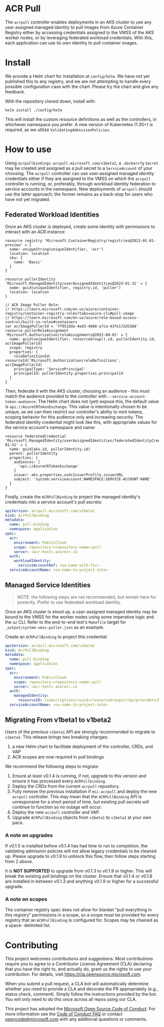 # ACR Pull

The `acrpull` controller enables deployments in an AKS cluster to use any user assigned managed identity to pull images
from Azure Container Registry either by accessing credentials assigned to the VMSS of the AKS worker nodes, or by
leveraging federated workload credentials. With this, each application can use its own identity to pull container
images.

# Install

We provide a Helm chart for installation at `config/helm`. We have not yet published this to any registry, and we are
not attempting to handle every possible configuration case with the chart. Please try the chart and give any feedback.

With the repository cloned down, install with:

```shell
helm install ./config/helm
```

This will install the custom resource definitions as well as the controllers, in whichever namespace you prefer. A new
version of Kubernetes (1.30+) is required, as we utilize `ValidatingAdmissionPolicies`.

# How to use

Using `acrpullbindings.acrpull.microsoft.com/v1beta2`, a `.dockercfg` `Secret` may be created and assigned as a pull
secret to a `ServiceAccount` of your choosing. The `acrpull` controller can use user-assigned managed identity credentials
either if they are assigned to the VMSS on which the `acrpull` controller is running, or, preferably, through workload
identity federation to service accounts in the namespace. New deployments of `acrpull` should use the latter approach;
the former remains as a back-stop for users who have not yet migrated.

## Federated Workload Identities

Once an AKS cluster is deployed, create some identity with permissions to interact with an ACR instance:

```bicep
resource registry 'Microsoft.ContainerRegistry/registries@2023-01-01-preview' = {
  name: uniqueString(uniqueIdentifier, 'acr')
  location: location
  sku: {
    name: 'Basic'
  }
}

resource pullerIdentity 'Microsoft.ManagedIdentity/userAssignedIdentities@2023-01-31' = {
  name: guid(uniqueIdentifier, registry.id, 'puller')
  location: location
}

// ACR Image Puller Role:
// https://learn.microsoft.com/en-us/azure/container-registry/container-registry-roles?tabs=azure-cli#pull-image
// https://learn.microsoft.com/en-us/azure/role-based-access-control/built-in-roles#containers
var acrImagePullerId = '7f951dda-4ed3-4680-a7ca-43fe172d538d'
resource pullerRoleAssignment 'Microsoft.Authorization/roleAssignments@2022-04-01' = {
  name: guid(uniqueIdentifier, resourceGroup().id, pullerIdentity.id, acrImagePullerId)
  scope: registry
  properties: {
    roleDefinitionId: resourceId('Microsoft.Authorization/roleDefinitions', acrImagePullerId)
    principalType: 'ServicePrincipal'
    principalId: pullerIdentity.properties.principalId
  }
}
```

Then, federate it with the AKS cluster, choosing an audience - this *must* match the audience provided to the controller
with `--service-account-token-audience`. The Helm chart does not (yet) expose this, the default value is `api://AzureCRTokenExchange`.
This value is intentionally chosen to be unique, as we can then restrict our controller's ability to mint tokens, scoping
behavior for this audience only and increasing security. The federated identity credential might look like this, with
appropriate values for the service account's namespace and name:

```bicep
resource federatedCredential 'Microsoft.ManagedIdentity/userAssignedIdentities/federatedIdentityCredentials@2023-01-31' = {
  name: guid(aks.id, pullerIdentity.id)
  parent: pullerIdentity
  properties: {
    audiences: [
      'api://AzureCRTokenExchange'
    ]
    issuer: aks.properties.oidcIssuerProfile.issuerURL
    subject: 'system:serviceaccount:NAMESPACE:SERVICE-ACCOUNT-NAME'
  }
}
```

Finally, create the `ACRPullBinding` to project the managed identity's credentials into a service account's pull secrets:

```yaml
apiVersion: acrpull.microsoft.com/v1beta2
kind: AcrPullBinding
metadata:
  name: pull-binding
  namespace: application
spec:
  acr:
    environment: PublicCloud
    scope: repository:<repository-name>:pull
    server: <acr-host>.azurecr.io
  auth:
    workloadIdentity:
      serviceAccountRef: <sa-name-with-fic>
  serviceAccountName: <sa-name-to-project-into>
```

## Managed Service Identities

> NOTE: the following steps are not recommended, but remain here for posterity. Prefer to use federated workload identity.

Once an AKS cluster is stood up, a user-assigned managed identity may be bound to the VMSS for the worker nodes using
some imperative logic and the `az` CLI. Refer to the end-to-end test's `Makefile` target for `_output/system-vmss-puller.json`
as an example.

Create an `ACRPullBinding` to project this credential:

```yaml
apiVersion: acrpull.microsoft.com/v1beta2
kind: AcrPullBinding
metadata:
  name: pull-binding
  namespace: application
spec:
  acr:
    environment: PublicCloud
    scope: repository:<repository-name>:pull
    server: <acr-host>.azurecr.io
  auth:
    managedIdentity:
      resourceID: /subscriptions/<uuid>/resourceGroups/<rg>/providers/Microsoft.ManagedIdentity/userAssignedIdentities/<id>
  serviceAccountName: <sa-name-to-project-into>
```

## Migrating From v1beta1 to v1beta2

Users of the previous `v1beta1` API are strongly recommended to migrate to `v1beta2`. This release brings two breaking
changes:

1. a new Helm chart to facilitate deployment of the controller, CRDs, and VAP
2. ACR scopes are now required in pull bindings

We recommend the following steps to migrate:

1. Ensure at least v0.1.4 is running, if not, upgrade to this version and ensure it has processed every `ACRPullbinding`.
1. Deploy the CRDs from the current `acrpull` repository.
1. Fully remove the previous installation if `msi-acrpull` and deploy the new `acrpull` controller. This may mean that
   the `ACRPullBinding` API is unresponsive for a short period of time, but existing pull secrets will continue to function
   so no outage will occur.
1. Deploy the new `acrpull` controller and VAP.
1. Upgrade `ACRPullBinding` objects from `v1beta1` to `v1beta2` at your own pace.

### A note on upgrades

If v0.1.5 is installed before v0.1.4 has had time to run to completion, the validating admission policies will not allow
legacy credentials to be cleaned up. Please upgrade to v0.1.8 to unblock this flow, then follow steps starting from 2 above.

It is **NOT SUPPORTED** to upgrade from v0.1.3 to v0.1.9 or higher. This will break the existing pull bindings on the cluster.
Ensure that v0.1.4 or v0.1.8 are installed in between v0.1.3 and anything v0.1.9 or higher for a successful upgrade.

### A note on scopes

The container registry spec does not allow for blanket "pull everything in this registry" permissions in a scope, so a
scope must be provided for every registry that an `ACRPullBinding` is configured for. Scopes may be chained as a space-
delimited list.

# Contributing

This project welcomes contributions and suggestions. Most contributions require you to agree to a
Contributor License Agreement (CLA) declaring that you have the right to, and actually do, grant us
the rights to use your contribution. For details, visit https://cla.opensource.microsoft.com.

When you submit a pull request, a CLA bot will automatically determine whether you need to provide
a CLA and decorate the PR appropriately (e.g., status check, comment). Simply follow the instructions
provided by the bot. You will only need to do this once across all repos using our CLA.

This project has adopted the [Microsoft Open Source Code of Conduct](https://opensource.microsoft.com/codeofconduct/).
For more information see the [Code of Conduct FAQ](https://opensource.microsoft.com/codeofconduct/faq/) or
contact [opencode@microsoft.com](mailto:opencode@microsoft.com) with any additional questions or comments.

